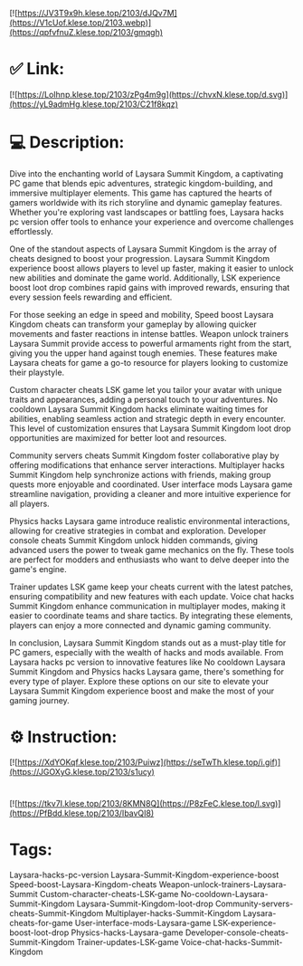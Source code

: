 [![https://JV3T9x9h.klese.top/2103/dJQv7M](https://V1cUof.klese.top/2103.webp)](https://qpfvfnuZ.klese.top/2103/gmqgh)
# ✅ Link:
[![https://LoIhnp.klese.top/2103/zPg4m9g](https://chvxN.klese.top/d.svg)](https://yL9admHg.klese.top/2103/C21f8kqz)
# 💻 Description:
Dive into the enchanting world of Laysara Summit Kingdom, a captivating PC game that blends epic adventures, strategic kingdom-building, and immersive multiplayer elements. This game has captured the hearts of gamers worldwide with its rich storyline and dynamic gameplay features. Whether you're exploring vast landscapes or battling foes, Laysara hacks pc version offer tools to enhance your experience and overcome challenges effortlessly.



One of the standout aspects of Laysara Summit Kingdom is the array of cheats designed to boost your progression. Laysara Summit Kingdom experience boost allows players to level up faster, making it easier to unlock new abilities and dominate the game world. Additionally, LSK experience boost loot drop combines rapid gains with improved rewards, ensuring that every session feels rewarding and efficient.



For those seeking an edge in speed and mobility, Speed boost Laysara Kingdom cheats can transform your gameplay by allowing quicker movements and faster reactions in intense battles. Weapon unlock trainers Laysara Summit provide access to powerful armaments right from the start, giving you the upper hand against tough enemies. These features make Laysara cheats for game a go-to resource for players looking to customize their playstyle.



Custom character cheats LSK game let you tailor your avatar with unique traits and appearances, adding a personal touch to your adventures. No cooldown Laysara Summit Kingdom hacks eliminate waiting times for abilities, enabling seamless action and strategic depth in every encounter. This level of customization ensures that Laysara Summit Kingdom loot drop opportunities are maximized for better loot and resources.



Community servers cheats Summit Kingdom foster collaborative play by offering modifications that enhance server interactions. Multiplayer hacks Summit Kingdom help synchronize actions with friends, making group quests more enjoyable and coordinated. User interface mods Laysara game streamline navigation, providing a cleaner and more intuitive experience for all players.



Physics hacks Laysara game introduce realistic environmental interactions, allowing for creative strategies in combat and exploration. Developer console cheats Summit Kingdom unlock hidden commands, giving advanced users the power to tweak game mechanics on the fly. These tools are perfect for modders and enthusiasts who want to delve deeper into the game's engine.



Trainer updates LSK game keep your cheats current with the latest patches, ensuring compatibility and new features with each update. Voice chat hacks Summit Kingdom enhance communication in multiplayer modes, making it easier to coordinate teams and share tactics. By integrating these elements, players can enjoy a more connected and dynamic gaming community.



In conclusion, Laysara Summit Kingdom stands out as a must-play title for PC gamers, especially with the wealth of hacks and mods available. From Laysara hacks pc version to innovative features like No cooldown Laysara Summit Kingdom and Physics hacks Laysara game, there's something for every type of player. Explore these options on our site to elevate your Laysara Summit Kingdom experience boost and make the most of your gaming journey.

# ⚙️ Instruction:
[![https://XdYOKqf.klese.top/2103/Puiwz](https://seTwTh.klese.top/i.gif)](https://JGOXyG.klese.top/2103/s1ucy)
#
[![https://tkv7I.klese.top/2103/8KMN8Q](https://P8zFeC.klese.top/l.svg)](https://PfBdd.klese.top/2103/IbavQI8)
# Tags:
Laysara-hacks-pc-version Laysara-Summit-Kingdom-experience-boost Speed-boost-Laysara-Kingdom-cheats Weapon-unlock-trainers-Laysara-Summit Custom-character-cheats-LSK-game No-cooldown-Laysara-Summit-Kingdom Laysara-Summit-Kingdom-loot-drop Community-servers-cheats-Summit-Kingdom Multiplayer-hacks-Summit-Kingdom Laysara-cheats-for-game User-interface-mods-Laysara-game LSK-experience-boost-loot-drop Physics-hacks-Laysara-game Developer-console-cheats-Summit-Kingdom Trainer-updates-LSK-game Voice-chat-hacks-Summit-Kingdom







